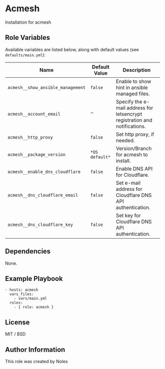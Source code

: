 Acmesh
======

Installation for acmesh


Role Variables
--------------

Available variables are listed below, along with default values (see `defaults/main.yml`):

| Name                               | Default Value       | Description                    |
|------------------------------------|---------------------|--------------------------------|
| `acmesh__show_ansible_management` | `false`              | Enable to show hint in ansible managed files. |
| `acmesh__account_email`           | ''                   | Specify the e-mail address for letsencrypt registration and notifications. |
| `acmesh__http_proxy`              | `false`              | Set http proxy, if needed. |
| `acmesh__package_version`         | `*OS default*`       | Version/Branch for acmesh to install. |
| `acmesh__enable_dns_cloudflare`   | `false`              | Enable DNS API for Cloudflare. |
| `acmesh__dns_cloudflare_email`    | `false`              | Set e-mail address for Cloudflare DNS API authentication. |
| `acmesh__dns_cloudflare_key`      | `false`              | Set key for Cloudflare DNS API authentication. |


Dependencies
------------

None.


Example Playbook
----------------

    - hosts: acmesh
      vars_files:
        - vars/main.yml
      roles:
        - { role: acmesh }

License
-------

MIT / BSD


Author Information
------------------

This role was created by Noles
